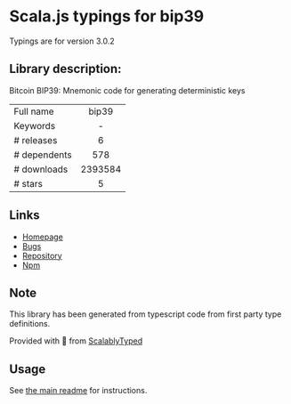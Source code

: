 
# Scala.js typings for bip39

Typings are for version 3.0.2

## Library description:
Bitcoin BIP39: Mnemonic code for generating deterministic keys

|                    |                 |
| ------------------ | :-------------: |
| Full name          | bip39 |
| Keywords           | - |
| # releases         | 6 |
| # dependents       | 578 |
| # downloads        | 2393584 |
| # stars            | 5 |

## Links
- [Homepage](https://github.com/bitcoinjs/bip39#readme)
- [Bugs](https://github.com/bitcoinjs/bip39/issues)
- [Repository](https://github.com/bitcoinjs/bip39)
- [Npm](https://www.npmjs.com/package/bip39)
    


## Note
This library has been generated from typescript code from first party type definitions.

Provided with :purple_heart: from [ScalablyTyped](https://github.com/oyvindberg/ScalablyTyped)

## Usage
See [the main readme](../../readme.md) for instructions.


